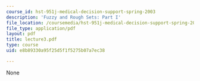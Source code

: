 ```yaml
---
course_id: hst-951j-medical-decision-support-spring-2003
description: 'Fuzzy and Rough Sets: Part I'
file_location: /coursemedia/hst-951j-medical-decision-support-spring-2003/e8b89330a95f25d5f1f5275b07a7ec38_lecture3.pdf
file_type: application/pdf
layout: pdf
title: lecture3.pdf
type: course
uid: e8b89330a95f25d5f1f5275b07a7ec38

---
```

None